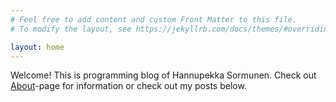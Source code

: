 ```yaml
---
# Feel free to add content and custom Front Matter to this file.
# To modify the layout, see https://jekyllrb.com/docs/themes/#overriding-theme-defaults

layout: home
---
```

Welcome! This is programming blog of Hannupekka Sormunen. Check out [About](/about/)-page for information or check out my posts below.
